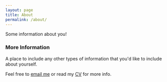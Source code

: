 ```yaml
---
layout: page
title: About
permalink: /about/
---
```


Some information about you!

### More Information

A place to include any other types of information that you'd like to include about yourself.


Feel free to [email me](mailto:email@domain.com) or read my [CV](/cv.md) for more info.
